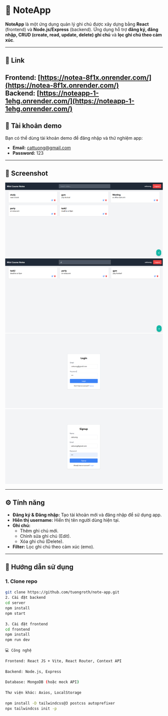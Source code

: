 # 📝 NoteApp

**NoteApp** là một ứng dụng quản lý ghi chú được xây dựng bằng **React** (frontend) và **Node.js/Express** (backend). Ứng dụng hỗ trợ **đăng ký, đăng nhập, CRUD (create, read, update, delete) ghi chú** và **lọc ghi chú theo cảm xúc**.

---

## 🔗 Link
**Frontend:** [https://notea-8f1x.onrender.com/](https://notea-8f1x.onrender.com/)  
**Backend:** [https://noteapp-1-1ehg.onrender.com/](https://noteapp-1-1ehg.onrender.com/)
---
## 👤 Tài khoản demo

Bạn có thể dùng tài khoản demo để đăng nhập và thử nghiệm app:  

- **Email:** cattuong@gmail.com  
- **Password:** 123

---
## 📸 Screenshot

![Note](https://raw.githubusercontent.com/tuongroth/screenshot/main/assets/566541503_25101902219462482_7572061466488307056_n.png) 
![Filter](https://raw.githubusercontent.com/tuongroth/screenshot/main/567530658_1011659234430768_4771482287346755668_n.png) 
![Extra](https://raw.githubusercontent.com/tuongroth/screenshot/main/assets/566537808_1164993755589124_8417382872247099959_n.png) 
![Register/Login Alt](https://raw.githubusercontent.com/tuongroth/screenshot/main/assets/566227599_1117414187259524_8882231231178432045_n%20(1).png)

---


## ⚙️ Tính năng

- **Đăng ký & Đăng nhập:** Tạo tài khoản mới và đăng nhập để sử dụng app.  
- **Hiển thị username:** Hiển thị tên người dùng hiện tại.  
- **Ghi chú:**  
  - Thêm ghi chú mới.  
  - Chỉnh sửa ghi chú (Edit).  
  - Xóa ghi chú (Delete).  
- **Filter:** Lọc ghi chú theo cảm xúc (emo).  

---

## 📝 Hướng dẫn sử dụng

### 1. Clone repo
```bash
git clone https://github.com/tuongroth/note-app.git
2. Cài đặt backend
cd server
npm install
npm start

3. Cài đặt frontend
cd frontend
npm install
npm run dev

💻 Công nghệ

Frontend: React JS + Vite, React Router, Context API

Backend: Node.js, Express

Database: MongoDB (hoặc mock API)

Thư viện khác: Axios, LocalStorage

npm install -D tailwindcss@3 postcss autoprefixer
npx tailwindcss init -p


